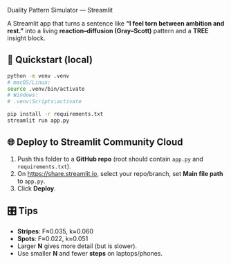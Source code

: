 Duality Pattern Simulator — Streamlit

A Streamlit app that turns a sentence like **“I feel torn between ambition and rest.”** into
a living **reaction–diffusion (Gray–Scott)** pattern and a **TREE** insight block.

## 🚀 Quickstart (local)

```bash
python -m venv .venv
# macOS/Linux:
source .venv/bin/activate
# Windows:
# .venv\Scripts\activate

pip install -r requirements.txt
streamlit run app.py
```

## 🌐 Deploy to Streamlit Community Cloud
1. Push this folder to a **GitHub repo** (root should contain `app.py` and `requirements.txt`).
2. On https://share.streamlit.io, select your repo/branch, set **Main file path** to `app.py`.
3. Click **Deploy**.

## 🎛️ Tips
- **Stripes**: F≈0.035, k≈0.060  
- **Spots**: F≈0.022, k≈0.051  
- Larger **N** gives more detail (but is slower).  
- Use smaller **N** and fewer **steps** on laptops/phones.
